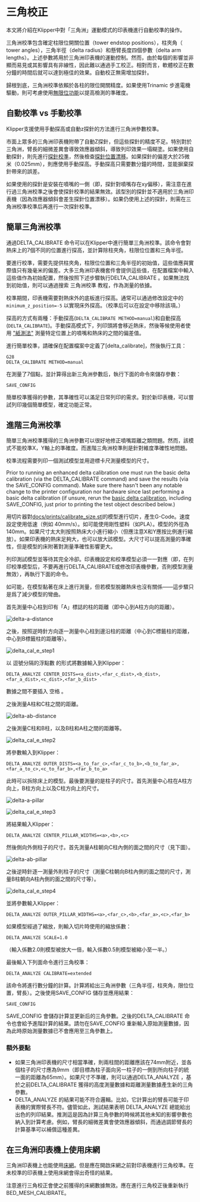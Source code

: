 # 三角校正

本文將介紹在Klipper中對「三角洲」運動模式的印表機進行自動校準的操作。

三角洲校準包含確定柱限位開關位置（tower endstop positions），柱夾角（ tower angles），三角半徑（delta radius）和懸臂長度四個參數（delta arm lengths）。上述參數將用於三角洲印表機的運動控制。然而，由於每個的影響並非顯而易見或其影響具有非線性，因此難以通過手工校正。相對而言，軟體校正在數分鐘的時間后就可以達到極佳的效果。自動校正無需增加探針。

歸根到底，三角洲校準依賴於各柱的限位開關精度。如果使用Trinamic 步進電機驅動，則可考慮使用[無限位功能](Endstop_Phase.md)以提高檢測的準確度。

## 自動校準 vs 手動校準

Klipper支援使用手動探高或自動z探針的方法進行三角洲參數校準。

市面上眾多的三角洲印表機附帶了自動Z探針，但這些探針的精度不足。特別對於三角洲，臂長的細微差異會導致效應器傾斜，導致列印效果一塌糊塗。如果使用自動探針，則先進行[探針校準](Probe_Calibrate.md)，然後檢查[探針位置漂移](Probe_Calibrate.md#location-bias-check)。如果探針的偏差大於25微米（0.025mm），則應使用手動探高。手動探高只需要數分鐘的時間，並能摒棄探針帶來的誤差。

如果使用的探針是安裝在噴嘴的一側（即，探針對噴嘴存在xy偏移），需注意在進行過三角洲校準之後會使探針校準的結果無效。該型別的探針並不適用於三角洲印表機（因為效應器傾斜會差生探針位置漂移）。如果仍使用上述的探針，則需在三角洲校準校準后再進行一次探針校準。

## 簡單三角洲校準

通過DELTA_CALIBRATE 命令可以在Klipper中進行簡單三角洲校準。該命令會對熱床上的7個不同的位置進行探高，並計算除柱夾角，柱限位位置和三角半徑。

要進行校準，需要先提供柱夾角，柱限位位置和三角半徑的初始值，這些值應與實際值只有幾毫米的偏差。大多三角洲印表機套件會提供這些值，在配置檔案中輸入這些值作為初始配置，然後按照下述步驟執行DELTA_CALIBRATE 。如果無法找到初始值，則可以通過搜索 三角洲校準 教程，作為測量的依據。

校準期間，印表機需要對熱床外的底板進行探高。通常可以通過修改設定中的 `minimum_z_position=-5` 以實現床外探高。（校準后可以在設定中移除該項。）

探高的方式有兩種：手動探高(`DELTA_CALIBRATE METHOD=manual`)和自動探高(`DELTA_CALIBRATE`)。手動探高模式下，列印頭將會移近熱床，然後等候使用者使用 ["紙測法"](Bed_Level.md#the-paper-test) 測量特定位置上的噴嘴和熱床的之間的偏差值。

進行簡單校準，請確保在配置檔案中定義了[delta_calibrate]，然後執行工具：

```
G28
DELTA_CALIBRATE METHOD=manual
```

在測量了7個點，並計算得出新三角洲參數后，執行下面的命令來儲存參數：

```
SAVE_CONFIG
```

簡單校準獲得的參數，其準確性可以滿足日常列印的需求。對於新印表機，可以嘗試列印幾個簡單模型，確定功能正常。

## 進階三角洲校準

簡單三角洲校準獲得的三角洲參數可以很好地修正噴嘴距離之類問題。然而，該模式不能校準X，Y軸上的準確度。而進階三角洲校準則是針對維度準確性地問題。

校準流程需要列印一個測試模型並用遊標卡尺測量模型的尺寸。

Prior to running an enhanced delta calibration one must run the basic delta calibration (via the DELTA_CALIBRATE command) and save the results (via the SAVE_CONFIG command). Make sure there hasn't been any notable change to the printer configuration nor hardware since last performing a basic delta calibration (if unsure, rerun the [basic delta calibration](#basic-delta-calibration), including SAVE_CONFIG, just prior to printing the test object described below.)

用切片器對[docs/prints/calibrate_size.stl](prints/calibrate_size.stl)的模型進行切片，產生G-Code。速度設定使用低速（例如 40mm/s）。如可能使用剛性塑料（如PLA）。模型的外徑為140mm。如果尺寸太大則按照熱床大小進行縮小（但應注意X和Y應按比例進行縮放）。如果印表機的熱床足夠大，也可以放大該模型。大尺寸可以提高測量的準確性，但是模型的床附著對測量準確性影響更大。

列印測試模型並等待其完全冷卻。印表機設定和校準模型必須一一對應（即，在列印校準模型后，不要再進行DELTA_CALIBRATE或修改印表機參數，否則模型測量無效），再執行下面的命令。

如可能，在模型黏著在床上進行測量，但若模型脫離熱床也沒有關係——這步驟只是爲了減少模型的彎曲。

首先測量中心柱到印有「A」標誌的柱的距離（即中心到A柱方向的距離）。

![delta-a-distance](img/delta-a-distance.jpg)

之後，按照逆時針方向逐一測量中心柱到邊沿柱的距離（中心到C標籤柱的距離，中心到B標籤柱的距離等）。

![delta_cal_e_step1](img/delta_cal_e_step1.png)

以 逗號分隔的浮點數 的形式將數據輸入到Klipper：

```
DELTA_ANALYZE CENTER_DISTS=<a_dist>,<far_c_dist>,<b_dist>,<far_a_dist>,<c_dist>,<far_b_dist>
```

數據之間不要插入 空格 。

之後測量A柱和C柱之間的距離。

![delta-ab-distance](img/delta-outer-distance.jpg)

之後測量C柱和B柱，以及B柱和A柱之間的距離等。

![delta_cal_e_step2](img/delta_cal_e_step2.png)

將參數輸入到Klipper：

```
DELTA_ANALYZE OUTER_DISTS=<a_to_far_c>,<far_c_to_b>,<b_to_far_a>,<far_a_to_c>,<c_to_far_b>,<far_b_to_a>
```

此時可以拆除床上的模型。最後要測量的是柱子的尺寸。首先測量中心柱在A柱方向上，B柱方向上以及C柱方向上的尺寸。

![delta-a-pillar](img/delta-a-pillar.jpg)

![delta_cal_e_step3](img/delta_cal_e_step3.png)

將結果輸入Klipper：

```
DELTA_ANALYZE CENTER_PILLAR_WIDTHS=<a>,<b>,<c>
```

然後側向外側柱子的尺寸。首先測量A柱朝向C柱內側的面之間的尺寸（見下圖）。

![delta-ab-pillar](img/delta-outer-pillar.jpg)

之後逆時針逐一測量外則柱子的尺寸（測量C柱朝向B柱內側的面之間的尺寸，測量B柱朝向A柱內側的面之間的尺寸等）。

![delta_cal_e_step4](img/delta_cal_e_step4.png)

並將參數輸入Klipper：

```
DELTA_ANALYZE OUTER_PILLAR_WIDTHS=<a>,<far_c>,<b>,<far_a>,<c>,<far_b>
```

如果模型經過了縮放，則輸入切片時使用的縮放係數：

```
DELTA_ANALYZE SCALE=1.0
```

（輸入係數2.0則模型被放大一倍，輸入係數0.5則模型被縮小至一半。）

最後輸入下列面命令進行三角校準：

```
DELTA_ANALYZE CALIBRATE=extended
```

該命令將進行數分鐘的計算。計算將給出三角洲參數（三角半徑，柱夾角，限位位置，臂長）。之後使用SAVE_CONFIG 儲存並應用結果：

```
SAVE_CONFIG
```

SAVE_CONFIG 會儲存計算並更新后的三角參數。之後的DELTA_CALIBRATE 命令也會給予進階計算的結果。請勿在SAVE_CONFIG 重新輸入原始測量數據，因為此時原始測量數據已不會應用至三角參數上。

### 額外要點

* 如果三角洲印表機的尺寸相當準確，則兩柱間的距離應該在74mm附近，並各個柱子的尺寸應為9mm（即目標為柱子面向另一柱子的一側到所向柱子的統一面的距離為65mm）。如果尺寸不準確，則可以通過DELTA_ANALYZE ，基於之前DELTA_CALIBRATE 獲得的高度測量數據和距離測量數據產生新的三角參數。
* DELTA_ANALYZE 的結果可能不符合邏輯。比如，它計算出的臂長可能于印表機的實際臂長不符。儘管如此，測試結果表明 DELTA_ANALYZE 總能給出出色的列印結果。推測這是因為計算三角參數的時候將其他未知的影響參數也納入到計算考慮。例如，臂長的細微差異會使效應器傾斜，而通過調節臂長的計算基準可以補償這種差異。

## 在三角洲印表機上使用床網

三角洲印表機上也能使用[床網](Bed_Mesh.md)。但是應在開啟床網之前對印表機進行三角校準。在未校準的印表機上使用床網會得出奇怪的結果。

注意進行三角校正會使之前獲得的床網數據無效。應在進行三角校正後重新執行BED_MESH_CALIBRATE。

